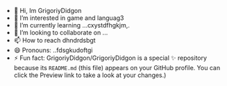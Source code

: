 - 👋 Hi, Im GrigoriyDidgon
- 👀 I’m interested in game and languag3
- 🌱 I’m currently learning ...cxystdfhgkjm,.
- 💞️ I’m looking to collaborate on ...
- 📫 How to reach dhndrdsbgt
- 😄 Pronouns: ..fdsgkudoftgi
- ⚡ Fun fact:
GrigoriyDidgon/GrigoriyDidgon is a special ✨ repository because its `README.md` (this file) appears on your GitHub profile.
You can click the Preview link to take a look at your changes.)
